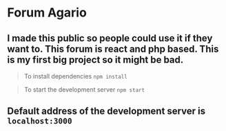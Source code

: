 # Forum Agario

## I made this public so people could use it if they want to. This forum is react and php based. This is my first big project so it might be bad.

> To install dependencies
> `npm install`

> To start the development server
> `npm start`

## Default address of the development server is `localhost:3000`
